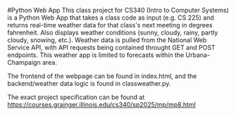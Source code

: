 #Python Web App
This class project for CS340 (Intro to Computer Systems) is a Python Web App that takes a class code as input (e.g. CS 225) and returns real-time weather data for that class's next meeting in degrees fahrenheit. Also displays weather conditions (sunny, cloudy, rainy, partly cloudy, snowing, etc.). Weather data is pulled from the National Web Service API, with API requests being contained throught GET and POST endpoints. This weather app is limited to forecasts within the Urbana-Champaign area.

The frontend of the webpage can be found in index.html, and the backend/weather data logic is found in classweather.py.

The exact project specification can be found at https://courses.grainger.illinois.edu/cs340/sp2025/mp/mp8.html
